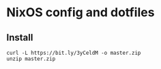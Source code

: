 # NixOS config and dotfiles

## Install

```
curl -L https://bit.ly/3yCeldM -o master.zip
unzip master.zip
```
